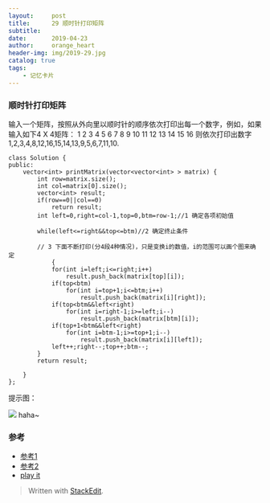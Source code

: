 ```yaml
---
layout:     post
title:      29 顺时针打印矩阵
subtitle: 
date:       2019-04-23
author:     orange_heart
header-img: img/2019-29.jpg
catalog: true
tags:
    - 记忆卡片
---
```


### 顺时针打印矩阵

输入一个矩阵，按照从外向里以顺时针的顺序依次打印出每一个数字，例如，如果输入如下4 X 4矩阵： 1 2 3 4 5 6 7 8 9 10 11 12 13 14 15 16 则依次打印出数字1,2,3,4,8,12,16,15,14,13,9,5,6,7,11,10.

```objc
class Solution {
public:
    vector<int> printMatrix(vector<vector<int> > matrix) {
        int row=matrix.size();
        int col=matrix[0].size();
        vector<int> result;
        if(row==0||col==0)
            return result;
        int left=0,right=col-1,top=0,btm=row-1;//1 确定各项初始值  
        
        while(left<=right&&top<=btm)//2 确定终止条件  
         
        // 3 下面不断打印(分4段4种情况)，只是变换i的数值，i的范围可以画个图来确定
            {
            for(int i=left;i<=right;i++)
                result.push_back(matrix[top][i]);
            if(top<btm)
                for(int i=top+1;i<=btm;i++)
                    result.push_back(matrix[i][right]);
            if(top<btm&&left<right)
                for(int i=right-1;i>=left;i--)
                    result.push_back(matrix[btm][i]);
            if(top+1<btm&&left<right)
                for(int i=btm-1;i>=top+1;i--)
                    result.push_back(matrix[i][left]);
            left++;right--;top++;btm--;
        }
        return result;

    }
};
```

提示图：

![](https://img-blog.csdnimg.cn/20190718150408797.jpg?x-oss-process=image/watermark,type_ZmFuZ3poZW5naGVpdGk,shadow_10,text_aHR0cHM6Ly9ibG9nLmNzZG4ubmV0L2F5ZG92ZTIwMTc=,size_16,color_FFFFFF,t_70)
haha~

### 参考

- [参考1](https://github.com/zhedahht/CodingInterviewChinese2)
- [参考2](https://github.com/gatieme/CodingInterviews)
- [play it](https://www.nowcoder.com/practice/ff05d44dfdb04e1d83bdbdab320efbcb?tpId=13&tqId=11211&tPage=3&rp=1&ru=%2Fta%2Fcoding-interviews&qru=%2Fta%2Fcoding-interviews%2Fquestion-ranking)



> Written with [StackEdit](https://stackedit.io/).

<head>
    <script src="https://cdn.mathjax.org/mathjax/latest/MathJax.js?config=TeX-AMS-MML_HTMLorMML" type="text/javascript"></script>
    <script type="text/x-mathjax-config">
        MathJax.Hub.Config({
            tex2jax: {
            skipTags: ['script', 'noscript', 'style', 'textarea', 'pre'],
            inlineMath: [['$','$']]
            }
        });
    </script>
</head>
<!--stackedit_data:
eyJoaXN0b3J5IjpbMjcxNzQxMTQ2LC0xMDU3NzYzMDQzLDY5OD
A0NTk2OSwtNzcyMzc1NzczLC0xNTc3NjY5NjUsLTE5MDY4Mjg0
OTUsLTEwNzI2NTU0NjksLTgwMTAzMzk0NywtMTY0OTA1MTU1My
wyMTQxMzE5NDM1XX0=
-->